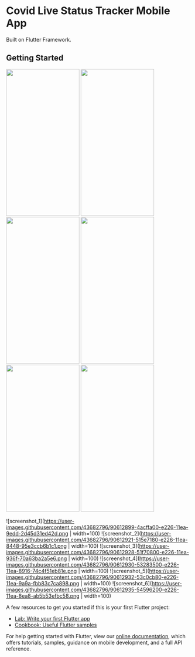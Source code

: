 # Covid Live Status Tracker Mobile App

Built on Flutter Framework.

## Getting Started

<img src="https://user-images.githubusercontent.com/43682796/90612899-4acffa00-e226-11ea-9edd-2d45d31ed42d.png" width="200" height="400" />
<img src="https://user-images.githubusercontent.com/43682796/90612921-515e7180-e226-11ea-8448-95e3ccb6b1c1.png" width="200" height="400" />
<img src="hhttps://user-images.githubusercontent.com/43682796/90612928-51f70800-e226-11ea-936f-70a63ba2a5e6.png" width="200" height="400" />
<img src="https://user-images.githubusercontent.com/43682796/90612930-53283500-e226-11ea-8916-74c4f51eb81e.png" width="200" height="400" />
<img src="https://user-images.githubusercontent.com/43682796/90612932-53c0cb80-e226-11ea-9a9a-fbb83c7ca898.png" width="200" height="400" />
<img src="https://user-images.githubusercontent.com/43682796/90612935-54596200-e226-11ea-8ea8-ab5b53efbc58.png" width="200" height="400" />

![screenshot_1](https://user-images.githubusercontent.com/43682796/90612899-4acffa00-e226-11ea-9edd-2d45d31ed42d.png | width=100)
![screenshot_2](https://user-images.githubusercontent.com/43682796/90612921-515e7180-e226-11ea-8448-95e3ccb6b1c1.png | width=100)
![screenshot_3](https://user-images.githubusercontent.com/43682796/90612928-51f70800-e226-11ea-936f-70a63ba2a5e6.png | width=100)
![screenshot_4](https://user-images.githubusercontent.com/43682796/90612930-53283500-e226-11ea-8916-74c4f51eb81e.png | width=100)
![screenshot_5](https://user-images.githubusercontent.com/43682796/90612932-53c0cb80-e226-11ea-9a9a-fbb83c7ca898.png | width=100)
![screenshot_6](https://user-images.githubusercontent.com/43682796/90612935-54596200-e226-11ea-8ea8-ab5b53efbc58.png | width=100)


A few resources to get you started if this is your first Flutter project:

- [Lab: Write your first Flutter app](https://flutter.dev/docs/get-started/codelab)
- [Cookbook: Useful Flutter samples](https://flutter.dev/docs/cookbook)

For help getting started with Flutter, view our
[online documentation](https://flutter.dev/docs), which offers tutorials,
samples, guidance on mobile development, and a full API reference.
